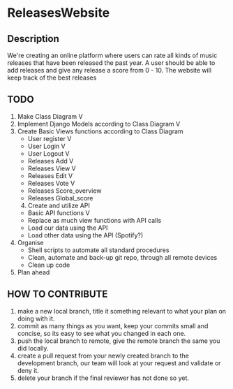 # ReleasesWebsite

## Description

We're creating an online platform where users can rate all kinds of music releases that have been released the past year.
A user should be able to add releases and give any release a score from 0 - 10.
The website will keep track of the best releases

## TODO

1. Make Class Diagram V
2. Implement Django Models according to Class Diagram V
3. Create Basic Views functions according to Class Diagram
    * User register V
    * User Login V
    * User Logout V
    * Releases Add V
    * Releases View V
    * Releases Edit V
    * Releases Vote V
    * Releases Score_overview 
    * Releases Global_score
    4. Create and utilize API
    * Basic API functions V
    * Replace as much view functions with API calls
    * Load our data using the API
    * Load other data using the API (Spotify?)
6. Organise
    * Shell scripts to automate all standard procedures
    * Clean, automate and back-up git repo, through all remote devices
    * Clean up code
8. Plan ahead

## HOW TO CONTRIBUTE

1. make a new local branch, title it something relevant to what your plan on doing with it.
2. commit as many things as you want, keep your commits small and concise, so its easy to see what you changed in each one.
3. push the local branch to remote, give the remote branch the same you did locally.
4. create a pull request from your newly created branch to the development branch, our team will look at your request and validate or deny it.
5. delete your branch if the final reviewer has not done so yet.
